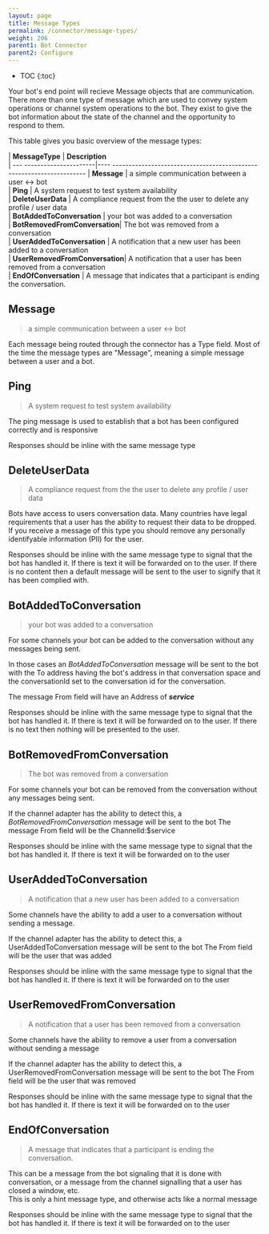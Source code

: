 ```yaml
---
layout: page
title: Message Types
permalink: /connector/message-types/
weight: 206
parent1: Bot Connector
parent2: Configure
---
```


* TOC
{:toc}

Your bot's end point will recieve Message objects that are communication.
There more than one type of message which are used to convey system operations or channel system operations
to the bot.  They exist to give the bot information about the state of the channel and the opportunity to respond
to them.

This table gives you basic overview of the message types:

| **MessageType**           | **Description**                                                        
| --- ----------------------|---- ---------------------------------------------------------------------
| **Message**                   | a simple communication between a user <-> bot                            
| **Ping**                      | A system request to test system availability                              
| **DeleteUserData**            | A compliance request from the the user to delete any profile / user data  
| **BotAddedToConversation**    | your bot was added to a conversation                                     
| **BotRemovedFromConversation**| The bot was removed from a conversation                                  
| **UserAddedToConversation**   | A notification that a new user has been added to a conversation          
| **UserRemovedFromConversation**| A notification that a user has been removed from a conversation           
| **EndOfConversation**         | A message that indicates that a participant is ending the conversation.  

## Message 
> a simple communication between a user <-> bot

Each message being routed through the connector has a Type field.  Most of the time the message types 
are "Message", meaning a simple message between a user and a bot.


## Ping
>A system request to test system availability

The ping message is used to establish that a bot has been configured correctly and is responsive

Responses should be inline with the same message type

## DeleteUserData
>A compliance request from the the user to delete any profile / user data 

Bots have access to users conversation data.  Many countries have legal requirements that a user
has the ability to request their data to be dropped.  If you receive a message of this type
you should remove any personally identifyable information (PII) for the user.  

Responses should be inline with the same message type to signal that the bot has handled it.  If there 
is text it will be forwarded on to the user.  If there is no content then a default message will
be sent to the user to signify that it has been complied with.

## BotAddedToConversation
> your bot was added to a conversation

For some channels your bot can be added to the conversation without any messages being sent.

In those cases an *BotAddedToConversation* message will be sent to the bot
with the To address having the bot's address in that conversation space and the
conversationId set to the conversation id for the conversation.

The message From field will have an Address of **$service$**

Responses should be inline with the same message type to signal that the bot has handled it.  If there 
is text it will be forwarded on to the user. If there is no text then nothing will be presented to 
the user.

## BotRemovedFromConversation
> The bot was removed from a conversation

For some channels your bot can be removed from the conversation without any messages being sent.

If the channel adapter has the ability to detect this, a *BotRemovedFromConversation* message will be sent to the bot
The message From field will be the ChannelId:$service

Responses should be inline with the same message type to signal that the bot has handled it.  If there 
is text it will be forwarded on to the user

## UserAddedToConversation
> A notification that a new user has been added to a conversation

Some channels have the ability to add a user to a conversation without sending a message.

If the channel adapter has the ability to detect this, a UserAddedToConversation message will be sent to the bot
The From field will be the user that was added

Responses should be inline with the same message type to signal that the bot has handled it.  If there 
is text it will be forwarded on to the user
         
## UserRemovedFromConversation
>A notification that a user has been removed from a conversation
         
Some channels have the ability to remove a user from a conversation without sending a message

If the channel adapter has the ability to detect this, a UserRemovedFromConversation message will be sent to the bot
The From field will be the user that was removed

Responses should be inline with the same message type to signal that the bot has handled it.  If there 
is text it will be forwarded on to the user


## EndOfConversation
> A message that indicates that a participant is ending the conversation.  

This can be a message from the bot signaling that it is done with conversation, or a message
from the channel signalling that a user has closed a window, etc.  
This is only a hint message type, and otherwise acts like a normal message

Responses should be inline with the same message type to signal that the bot has handled it.  If there 
is text it will be forwarded on to the user


